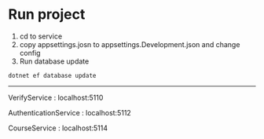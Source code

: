# Run project
1. cd to service
2. copy appsettings.josn to appsettings.Development.json and change config
3. Run database update
```
dotnet ef database update
```
---
VerifyService : localhost:5110

AuthenticationService : localhost:5112

CourseService : localhost:5114
